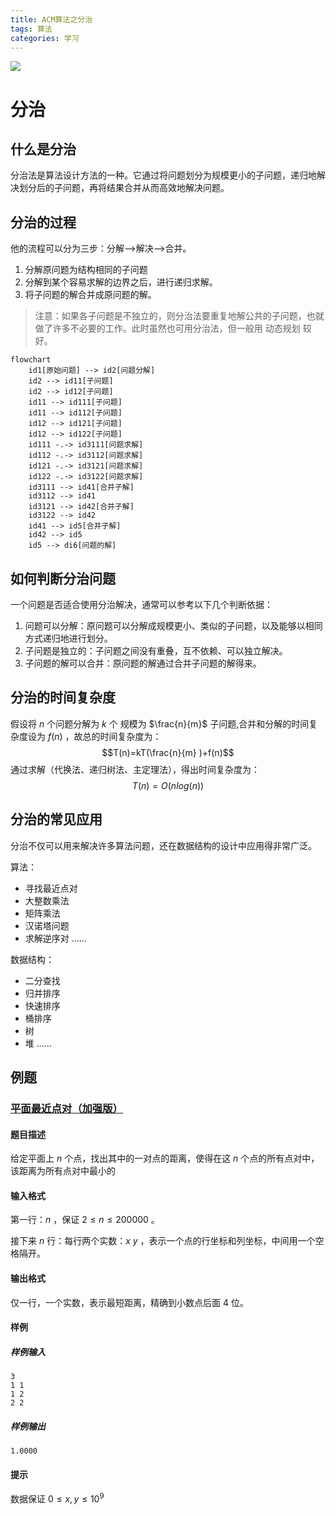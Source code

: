 ```yaml
---
title: ACM算法之分治
tags: 算法
categories: 学习
---
```


![](Post6/1.png)
<!-- more -->

# 分治
## 什么是分治
分治法是算法设计方法的一种。它通过将问题划分为规模更小的子问题，递归地解决划分后的子问题，再将结果合并从而高效地解决问题。

## 分治的过程
他的流程可以分为三步：分解-->解决-->合并。
1. 分解原问题为结构相同的子问题
2. 分解到某个容易求解的边界之后，进行递归求解。
3. 将子问题的解合并成原问题的解。

>注意：如果各子问题是不独立的，则分治法要重复地解公共的子问题，也就做了许多不必要的工作。此时虽然也可用分治法，但一般用 动态规划 较好。

```mermaid
flowchart
    id1[原始问题] --> id2[问题分解]
    id2 --> id11[子问题]
    id2 --> id12[子问题]
    id11 --> id111[子问题]
    id11 --> id112[子问题]
    id12 --> id121[子问题]
    id12 --> id122[子问题]
    id111 -.-> id3111[问题求解]
    id112 -.-> id3112[问题求解]
    id121 -.-> id3121[问题求解]
    id122 -.-> id3122[问题求解]
    id3111 --> id41[合并子解]
    id3112 --> id41
    id3121 --> id42[合并子解]
    id3122 --> id42
    id41 --> id5[合并子解]
    id42 --> id5
    id5 --> di6[问题的解]
```

## 如何判断分治问题
一个问题是否适合使用分治解决，通常可以参考以下几个判断依据：
1. 问题可以分解：原问题可以分解成规模更小、类似的子问题，以及能够以相同方式递归地进行划分。
2. 子问题是独立的：子问题之间没有重叠，互不依赖、可以独立解决。
3. 子问题的解可以合并：原问题的解通过合并子问题的解得来。

## 分治的时间复杂度
假设将 $n$ 个问题分解为 $k$ 个 规模为 $\frac{n}{m}$ 子问题,合并和分解的时间复杂度设为 $f(n)$ ，故总的时间复杂度为：
$$T(n)=kT(\frac{n}{m} )+f(n)$$
通过求解（代换法、递归树法、主定理法），得出时间复杂度为：
$$T(n)=O(nlog(n))$$

## 分治的常见应用
分治不仅可以用来解决许多算法问题，还在数据结构的设计中应用得非常广泛。

算法：
* 寻找最近点对
* 大整数乘法
* 矩阵乘法
* 汉诺塔问题
* 求解逆序对
......

数据结构：
* 二分查找
* 归并排序
* 快速排序
* 桶排序
* 树
* 堆
......

## 例题
### [平面最近点对（加强版）](https://www.luogu.com.cn/problem/P1429)
#### 题目描述

给定平面上 $n$ 个点，找出其中的一对点的距离，使得在这 $n$ 个点的所有点对中，该距离为所有点对中最小的

#### 输入格式

第一行：$n$ ，保证 $2\le n\le 200000$ 。

接下来 $n$ 行：每行两个实数：$x\ y$ ，表示一个点的行坐标和列坐标，中间用一个空格隔开。

#### 输出格式

仅一行，一个实数，表示最短距离，精确到小数点后面 $4$ 位。

#### 样例

##### 样例输入

```
3
1 1
1 2
2 2
```

##### 样例输出

```
1.0000
```

#### 提示

数据保证 $0\le x,y\le 10^9$